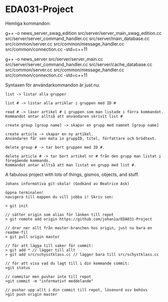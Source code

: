 EDA031-Project
==============

Hemliga kommandon:

g++ -o news_server_swag_edition src/server/server_main_swag_edition.cc src/server/server_command_handler.cc src/server/main_database.cc src/common/server.cc src/common/message_handler.cc src/common/connection.cc -std=c++11

g++ -o news_server src/server/server_main.cc src/server/server_command_handler.cc src/server/cache_database.cc src/common/server.cc src/common/message_handler.cc src/common/connection.cc -std=c++11



Syntaxen för användarkommandon är just nu:

	list -> listar alla grupper

	list # -> listar alla artiklar i gruppen med ID #

	read # -> läser artikel # i gruppen som man listade i förra kommandot. 
	Kommandot antar alltså att användaren skrivit list #

	create group [group name] -> skapar en grupp med namnet [group name]

	create article -> skapar en ny artikel. 
	Användaren får sen mata in gruppID, titel, författare och brödtext.

	delete group # -> tar bort gruppen med ID #.

	delete article # -> tar bort artikel nr # från den grupp man listat i föregående kommando. 
	Kommandot antar alltså att man listat en grupp med list #.



A fabulous project with lots of things, gismos, objects, and stuff.

	Johans informativa git-skola! (Godkänd av Beatrice Ask)
	
	öppna terminalen!
	navigera till mappen du vill jobba i! Skriv sen:

	> git init

	// sätter origin som alias för länken till repot
	> git remote add origin https://github.com/johan1a/EDA031-Project 

	// drar ner allt från master-branchen hos origin, just nu bara en readme-fil
	> git pull origin master

	// för att lägga till saker för commit:
	> git add * // lägger till allt
	> git add src/schysstklass.cc // lägger bara till src/schystklass.cc

	// för att visa vad du lagt till i din kommande commit:
	>git status 

	// commitar men pushar inte till repot
	>git commit -m "informativt meddelande" 

	// pushar upp allt i din commit till repot, lösenord osv behövs
	>git push origin master
